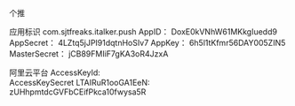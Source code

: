 个推

应用标识
com.sjtfreaks.italker.push
AppID： 
DoxE0kVNhW61MKkgIuedd9
AppSecret： 
4LZtq5jJPI91dqtnHoSIv7
AppKey： 
6h5l1tKfmr56DAY005ZIN5
MasterSecret： 
jCB89FMIiF7gKA3oR4JzxA

阿里云平台
AccessKeyId:	
AccessKeySecret
LTAIRuR1ooGA1EeN:	
zUHhpmtdcGVFbCEifPkca10fwysa5R
